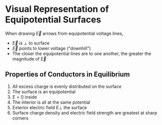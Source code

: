 # Visual Representation of Equipotential Surfaces

When drawing $\vec E$ arrows from equipotential voltage lines,

- $\vec E$ is $\perp$ to surface
- $\vec E$ points to lower voltage ("downhill")
- The closer the equipotential lines are to one another, the greater the magnitude of $\vec E$

## Properties of Conductors in Equilibrium

1. All excess charge is evenly distributed on the surface
2. The surface is an equipotential
3. $E=0$ inside
4. The interior is all at the same potential
5. Exterior electric field $E\perp$ the surface
6. Surface charge density and electric field strength are greatest at sharp corners